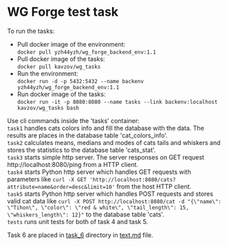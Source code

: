 # WG Forge test task
To run the tasks:
- Pull docker image of the environment:  
`docker pull yzh44yzh/wg_forge_backend_env:1.1`  
- Pull docker image of the tasks:  
`docker pull kavzov/wg_tasks`  
- Run the environment:  
`docker run -d -p 5432:5432 --name backenv yzh44yzh/wg_forge_backend_env:1.1`
- Run docker image of the tasks:  
`docker run -it -p 8080:8080 --name tasks --link backenv:localhost kavzov/wg_tasks bash`

Use cli commands inside the 'tasks' container:  
`task1` handles cats colors info and fill the database with the data. The results are places in the database table 'cat_colors_info'.  
`task2` calculates means, medians and modes of cats tails and whiskers and stores the statistics to the database table 'cats_stat'.  
`task3` starts simple http server. The server responses on GET request http://localhost:8080/ping from a HTTP client.  
`task4` starts Python http server which handles GET requests with parameters like `curl -X GET 'http://localhost:8080/cats?attribute=name&order=desc&limit=10'` from the host HTTP client.  
`task5` starts Python http server which handles POST requests and stores valid cat data like `curl -X POST http://localhost:8080/cat
-d "{\"name\": \"Tihon\", \"color\": \"red & white\", \"tail_length\": 15, \"whiskers_length\": 12}"` to the database table 'cats'.  
`tests` runs unit tests for both of task 4 and task 5.

Task 6 are placed in [task_6](https://github.com/kavzov/testtask/tree/master/task_6) directory in [text.md](https://github.com/kavzov/testtask/blob/master/task_6/text.md) file.  
